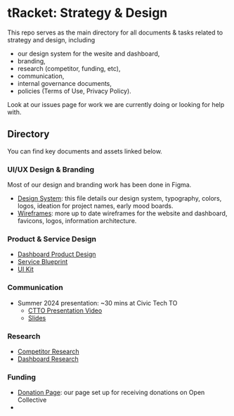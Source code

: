 # tRacket: Strategy & Design

This repo serves as the main directory for all documents & tasks related to strategy and design, including
- our design system for the wesite and dashboard,
- branding,
- research (competitor, funding, etc),
- communication,
- internal governance documents,
- policies (Terms of Use, Privacy Policy).

Look at our issues page for work we are currently doing or looking for help with.

## Directory

You can find key documents and assets linked below.

### UI/UX Design & Branding

Most of our design and branding work has been done in Figma.

- [Design System](https://www.figma.com/design/AXl6JHFEtSbABJogop3U2h/NMP?node-id=244-56&node-type=frame&t=Ayz6YJsUnSwjXEcN-0): this file details our design system, typography, colors, logos, ideation for project names, early mood boards.
- [Wireframes](https://www.figma.com/design/2WcWTKpcux2F3a2Sz8Ulfm/NMP-Wireframes?node-id=0-1&node-type=canvas&t=6XR8IAVzedjHTioP-0): more up to date wireframes for the website and dashboard, favicons, logos, information architecture.

### Product & Service Design

- [Dashboard Product Design](https://docs.google.com/document/d/1M9QK54uDqdG1fNGvXMjp4zec1j0lOQgcCG_oFATnUsE/edit#heading=h.rwew06srycqu)
- [Service Blueprint](https://miro.com/app/board/uXjVNwNt7UU=/)
- [UI Kit](https://mirayberber.notion.site/22aae19dfc484314860ff92dae1f06fc?v=5ecfe15b0fed4a29bd136e7c241c300b)

### Communication

- Summer 2024 presentation: ~30 mins at Civic Tech TO
  - [CTTO Presentation Video](https://www.youtube.com/watch?v=qAeNPwS0nsc)
  - [Slides](https://docs.google.com/presentation/d/1G5YKUJeCWUA_gxVQwAST3gu_htRciCCLDigS9SMAcB4/edit#slide=id.p)

### Research

- [Competitor Research](https://docs.google.com/document/d/1elEecJB4TIAs_32OuDFo6MFeGFJsiQIpG1Cug3M1O78/edit#heading=h.7hgpx7s3h7vc)
- [Dashboard Research](https://docs.google.com/document/d/1hqpVNA4QdBLm5yp9ayR6jIdAdFPkd4ItJN9Q1pIE4d8/edit#heading=h.b4e59kfxjahy)

### Funding

- [Donation Page](https://opencollective.com/tRacket): our page set up for receiving donations on Open Collective
- 
